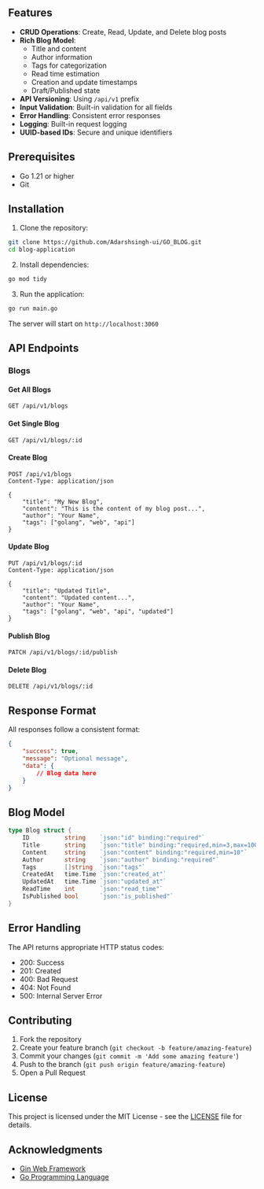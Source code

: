 


## Features

- **CRUD Operations**: Create, Read, Update, and Delete blog posts
- **Rich Blog Model**: 
  - Title and content
  - Author information
  - Tags for categorization
  - Read time estimation
  - Creation and update timestamps
  - Draft/Published state
- **API Versioning**: Using `/api/v1` prefix
- **Input Validation**: Built-in validation for all fields
- **Error Handling**: Consistent error responses
- **Logging**: Built-in request logging
- **UUID-based IDs**: Secure and unique identifiers

## Prerequisites

- Go 1.21 or higher
- Git

## Installation

1. Clone the repository:
```bash
git clone https://github.com/Adarshsingh-ui/GO_BLOG.git
cd blog-application
```

2. Install dependencies:
```bash
go mod tidy
```

3. Run the application:
```bash
go run main.go
```

The server will start on `http://localhost:3060`

## API Endpoints

### Blogs

#### Get All Blogs
```http
GET /api/v1/blogs
```

#### Get Single Blog
```http
GET /api/v1/blogs/:id
```

#### Create Blog
```http
POST /api/v1/blogs
Content-Type: application/json

{
    "title": "My New Blog",
    "content": "This is the content of my blog post...",
    "author": "Your Name",
    "tags": ["golang", "web", "api"]
}
```

#### Update Blog
```http
PUT /api/v1/blogs/:id
Content-Type: application/json

{
    "title": "Updated Title",
    "content": "Updated content...",
    "author": "Your Name",
    "tags": ["golang", "web", "api", "updated"]
}
```

#### Publish Blog
```http
PATCH /api/v1/blogs/:id/publish
```

#### Delete Blog
```http
DELETE /api/v1/blogs/:id
```

## Response Format

All responses follow a consistent format:

```json
{
    "success": true,
    "message": "Optional message",
    "data": {
        // Blog data here
    }
}
```

## Blog Model

```go
type Blog struct {
    ID          string    `json:"id" binding:"required"`
    Title       string    `json:"title" binding:"required,min=3,max=100"`
    Content     string    `json:"content" binding:"required,min=10"`
    Author      string    `json:"author" binding:"required"`
    Tags        []string  `json:"tags"`
    CreatedAt   time.Time `json:"created_at"`
    UpdatedAt   time.Time `json:"updated_at"`
    ReadTime    int       `json:"read_time"`
    IsPublished bool      `json:"is_published"`
}
```

## Error Handling

The API returns appropriate HTTP status codes:
- 200: Success
- 201: Created
- 400: Bad Request
- 404: Not Found
- 500: Internal Server Error

## Contributing

1. Fork the repository
2. Create your feature branch (`git checkout -b feature/amazing-feature`)
3. Commit your changes (`git commit -m 'Add some amazing feature'`)
4. Push to the branch (`git push origin feature/amazing-feature`)
5. Open a Pull Request

## License

This project is licensed under the MIT License - see the [LICENSE](LICENSE) file for details.

## Acknowledgments

- [Gin Web Framework](https://gin-gonic.com/)
- [Go Programming Language](https://golang.org/)
